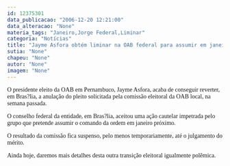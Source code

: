 ```yaml
---
id: 12375301
data_publicacao: "2006-12-20 12:21:00"
data_alteracao: "None"
materia_tags: "Janeiro,Jorge Federal,Liminar"
categoria: "Notícias"
title: "Jayme Asfora obtém liminar na OAB federal para assumir em janeiro"
sutia: "None"
chapeu: "None"
autor: "None"
imagem: "None"
---
```

<p><P><FONT face=Verdana>O presidente eleito da OAB em Pernambuco, Jayme Asfora, acaba de conseguir reverter, em Bras?lia, a anulação do pleito solicitada pela comissão eleitoral da OAB local, na semana passada. </FONT></P></p>
<p><P><FONT face=Verdana>O conselho federal da entidade, em Bras?lia, aceitou uma ação cautelar impetrada pelo grupo que pretende assumir o comando da ordem em janeiro próximo. </FONT></P></p>
<p><P><FONT face=Verdana>O resultado da comissão fica suspenso, pelo menos temporariamente, até o julgamento do mérito.</FONT></P></p>
<p><P><FONT face=Verdana>Ainda hoje, daremos mais detalhes desta outra transição eleitoral igualmente polêmica.</FONT></P> </p>
